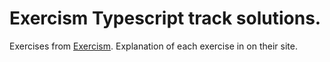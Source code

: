 # Exercism Typescript track solutions.

Exercises from [Exercism](https://exercism.org/). Explanation of each exercise in on their site.
